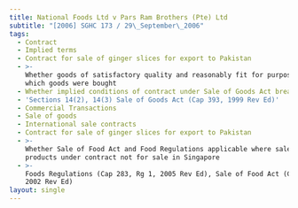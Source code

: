 ```yaml
---
title: National Foods Ltd v Pars Ram Brothers (Pte) Ltd
subtitle: "[2006] SGHC 173 / 29\_September\_2006"
tags:
  - Contract
  - Implied terms
  - Contract for sale of ginger slices for export to Pakistan
  - >-
    Whether goods of satisfactory quality and reasonably fit for purpose for
    which goods were bought
  - Whether implied conditions of contract under Sale of Goods Act breached
  - 'Sections 14(2), 14(3) Sale of Goods Act (Cap 393, 1999 Rev Ed)'
  - Commercial Transactions
  - Sale of goods
  - International sale contracts
  - Contract for sale of ginger slices for export to Pakistan
  - >-
    Whether Sale of Food Act and Food Regulations applicable where sale of food
    products under contract not for sale in Singapore
  - >-
    Foods Regulations (Cap 283, Rg 1, 2005 Rev Ed), Sale of Food Act (Cap 283,
    2002 Rev Ed)
layout: single
---
```


